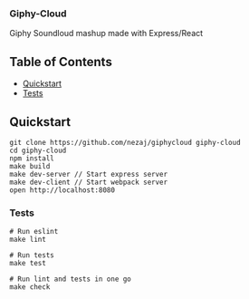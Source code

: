### Giphy-Cloud
Giphy Soundloud mashup made with Express/React

## Table of Contents
* [Quickstart](#quickstart)
* [Tests](#tests)

## Quickstart
```
git clone https://github.com/nezaj/giphycloud giphy-cloud
cd giphy-cloud
npm install
make build
make dev-server // Start express server
make dev-client // Start webpack server
open http://localhost:8080
```

### Tests
```
# Run eslint
make lint

# Run tests
make test

# Run lint and tests in one go
make check
```
